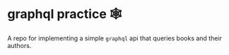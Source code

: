 # graphql practice 🕸

A repo for implementing a simple `graphql` api that queries books and their authors.
